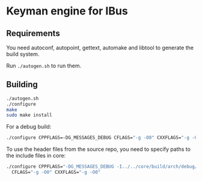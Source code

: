 # Keyman engine for IBus

## Requirements

You need autoconf, autopoint, gettext, automake and libtool to generate the build system.

Run `./autogen.sh` to run them.

## Building

```bash
./autogen.sh
./configure
make
sudo make install
```

For a debug build:

```bash
./configure CPPFLAGS=-DG_MESSAGES_DEBUG CFLAGS="-g -O0" CXXFLAGS="-g -O0"
```

To use the header files from the source repo, you need to specify paths to the include files in core:

```bash
./configure CPPFLAGS="-DG_MESSAGES_DEBUG -I../../core/build/arch/debug/include/ -I../../core/include/" \
  CFLAGS="-g -O0" CXXFLAGS="-g -O0"
```
